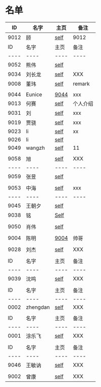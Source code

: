
# 名单

| ID |名字|主页 |备注|
|----|----|----|----|
|9012|顾  |[self](9012.md)| 9012 |
|  ID    |  名字    |  主页    | 备注     |
| ---- | ---- | ---- | ---- |
| 9052     | 熊伟     | [self](9052.md)     |      |
|  9034    |   刘长龙   |  [self](9034.md)    |   XXX  |
|   9008   |   董玮   |  [self](9008.md)    |   remark   |
|      |      |      |      |
|  9044    |  Eunice    | [9044](9044.md)     |   xxx   |
|   9013   |   何赛   | [self](9013.md) | 个人介绍     |
| 9031 | 刘 | [self](9031.md) |  xxx |
| 9019 | 贾骁 | [self](9019.md)  | xxx |
|   9023   | li     |   [self](9023.md)   |   xx  |
|   9026   |  li    |   [self](9026.md)   |      |
| 9049     |   wangzh   |  [self](9049.md)    |  11  |
|      |      |      |      |
|  9058    |   旭   |      [self](9058.md)   | XXX  |
|  ---- | ----    | ---- | ---- |
|  9059 | 张昱     | [self](9059.md)  |      |
|      |      |      |      |
|9053  | 中海  |[self](9053.md)| xxx |
| ---- | ---- | ---- | ---- |
| 9045 | 王朝夕 |[self](9045.md)|      |
|  9038    | 铭     | [Self](9038.md)    |      |
|      |      |      |      |
| 9050     |  肖伟    |  [self](9050.md)    |      |
|      |      |      |      |
| 9004   | 陈明 | [9004](9004.md)|帅哥|
|      |      |      |      |
|  9028    |   刘杰   |      [self](9028.md)   | XXX  |
|     |      |      |      |
|  ID    |  名字    |  主页    | 备注     |
| ---- | ---- | ---- | ---- |
|  9039    |   沈鸣   |      [self](9039.md)   | XXX  |
|     |      |      |      |
|  ID    |  名字    |  主页    | 备注     |
| ---- | ---- | ---- | ---- |
|  0002    |   zhengdan   |      [self](00002.md)   | XXX  |
|     |      |      |      |
|  ID    |  名字    |  主页    | 备注     |
| ---- | ---- | ---- | ---- |
|  0001    |   涂乐飞   |      [self](0001.md)   | XXX  |
|     |      |      |      |
|  ID    |  名字    |  主页    | 备注     |
| ---- | ---- | ---- | ---- |
|  9046    |   王敏讷   |      [self](9046.md)   | XXX  |
|     |      |      |      |
|  9002    |   曾康   |      [self](9002.md)   | XXX  |
